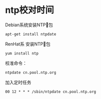 # ntp校对时间

Debian系统安装NTP包

```
apt-get install ntpdate
```

RenHat系 安装NTP包
```
yum install ntp
```

校准命令：

```
ntpdate cn.pool.ntp.org
```

加入定时任务

```
00 12 * * * /sbin/ntpdate cn.pool.ntp.org
```
